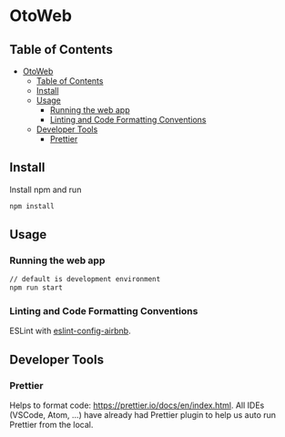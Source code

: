 # OtoWeb

## Table of Contents

- [OtoWeb](#OtoWeb)
  - [Table of Contents](#Table-of-Contents)
  - [Install](#Install)
  - [Usage](#Usage)
    - [Running the web app](#Running-the-web-app)
    - [Linting and Code Formatting Conventions](#Linting-and-Code-Formatting-Conventions)
  - [Developer Tools](#Developer-Tools)
    - [Prettier](#Prettier)

## Install

Install npm and run

```bash
npm install
```

## Usage

### Running the web app

```bash
// default is development environment
npm run start
```

### Linting and Code Formatting Conventions

ESLint with [eslint-config-airbnb](https://www.npmjs.com/package/eslint-config-airbnb).

## Developer Tools

### Prettier

Helps to format code: https://prettier.io/docs/en/index.html. All IDEs (VSCode, Atom, ...) have already had Prettier plugin to help us auto run Prettier from the local.
